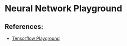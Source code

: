 # Neural Network Playground




## References:

- [Tensorflow Playground](https://github.com/tensorflow/playground)
